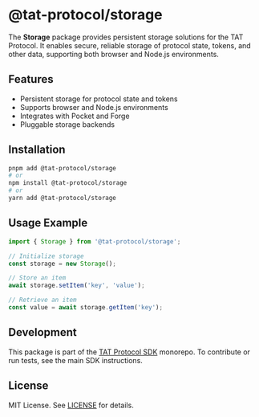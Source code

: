 # @tat-protocol/storage

The **Storage** package provides persistent storage solutions for the TAT Protocol. It enables secure, reliable storage of protocol state, tokens, and other data, supporting both browser and Node.js environments.

## Features

- Persistent storage for protocol state and tokens
- Supports browser and Node.js environments
- Integrates with Pocket and Forge
- Pluggable storage backends

## Installation

```bash
pnpm add @tat-protocol/storage
# or
npm install @tat-protocol/storage
# or
yarn add @tat-protocol/storage
```

## Usage Example

```typescript
import { Storage } from '@tat-protocol/storage';

// Initialize storage
const storage = new Storage();

// Store an item
await storage.setItem('key', 'value');

// Retrieve an item
const value = await storage.getItem('key');
```

## Development

This package is part of the [TAT Protocol SDK](../README.md) monorepo. To contribute or run tests, see the main SDK instructions.

## License

MIT License. See [LICENSE](../LICENSE) for details. 
